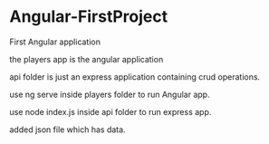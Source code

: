 # Angular-FirstProject
First  Angular application

the players app is the angular application 

api folder is just an express application containing crud operations.

use ng serve inside players folder to run Angular app.

use node index.js inside api  folder to run express app.

added json file which has data.
